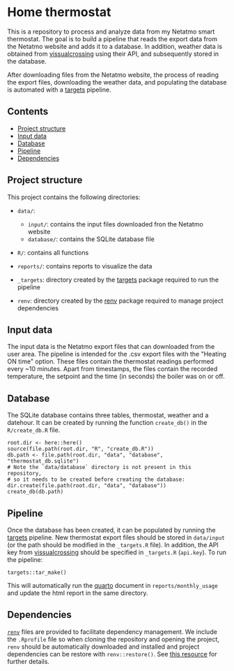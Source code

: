 Home thermostat
================

This is a repository to process and analyze data from my Netatmo smart thermostat. The goal is to build a pipeline that reads the export data from the Netatmo website and adds it to a database. In addition, weather data is obtained from [vissualcrossing](visualcrossing.com/) using their API, and subsequently stored in the database.

After downloading files from the Netatmo website, the process of reading the export files, downloading the weather data, and populating the database is automated with a [targets](https://docs.ropensci.org/targets/) pipeline.

## Contents

- [Project structure](#project-structure)
- [Input data](#input-data)
- [Database](#database)
- [Pipeline](#pipeline)
- [Dependencies](#dependencies)


## Project structure

This project contains the following directories:

- `data/`: 

  - `input/`: contains the input files downloaded fron the Netatmo website
  - `database/`: contains the SQLite database file
  
- `R/`: contains all functions
- `reports/`: contains reports to visualize the data
- `_targets`: directory created by the [targets](https://docs.ropensci.org/targets/) package required to run the pipeline
- `renv`: directory created by the [renv](https://rstudio.github.io/renv/articles/renv.html) package required to manage project dependencies

## Input data

The input data is the Netatmo export files that can downloaded from the user area. The pipeline is intended for the .csv export files with the "Heating ON time" option. These files contain the thermostat readings performed every ~10 minutes. Apart from timestamps, the files contain the recorded temperature, the setpoint and the time (in seconds) the boiler was on or off.

## Database

The SQLite database contains three tables, thermostat, weather and a datehour. It can be created by running the function `create_db()` in the `R/create_db.R` file.

```
root.dir <- here::here()
source(file.path(root.dir, "R", "create_db.R"))
db.path <- file.path(root.dir, "data", "database", "thermostat_db.sqlite")
# Note the `data/database` directory is not present in this repository, 
# so it needs to be created before creating the database:
dir.create(file.path(root.dir, "data", "database"))
create_db(db.path)
```

## Pipeline

Once the database has been created, it can be populated by running the [targets](https://docs.ropensci.org/targets/) pipeline. New thermostat export files should be stored in `data/input` (or the path should be modified in the `_targets.R` file). In addition, the API key from [vissualcrossing](visualcrossing.com/) should be specified in `_targets.R` (`api.key`). To run the pipeline:

```
targets::tar_make()
```

This will automatically run the [quarto](https://quarto.org/) document in `reports/monthly_usage` and update the html report in the same directory.


## Dependencies

[`renv`](https://rstudio.github.io/renv/articles/renv.html) files are provided to facilitate dependency management. We include the `.Rprofile` file so when cloning the repository and opening the project, `renv` should be automatically downloaded and installed and project dependencies can be restore with `renv::restore()`. See [this resource](https://rstudio.github.io/renv/articles/collaborating.html) for further details.
